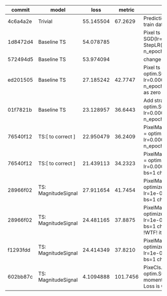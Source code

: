 | commit   | model               | loss      | metric   | description                                                                                                                                                                                    |
|----------|---------------------|-----------|----------|------------------------------------------------------------------------------------------------------------------------------------------------------------------------------------------------|
| 4c6a4a2e | Trivial             | 55.145504 | 67.2629  | Prediction is mean of target on processed train data                                                                                                                                           |
| 1d8472d4 | Baseline TS         | 54.078785 |          | Pixel ts on S1 data only. optimizer: SGD(lr=0.1, momentum=0.9), scheduler: StepLR(step_size=6, gamma=0.5), n_epoch, bs=1 chip                                                                  |
| 572494d5 | Baseline TS         | 53.974094 |          | change batch_size: 1 -> 4                                                                                                                                                                      |
| ed201505 | Baseline TS         | 27.185242 | 42.7747  | Pixel ts on S2 data only. optimizer = optim.SGD(model.parameters(), lr=0.000_01, momentum=0.9), n_epoch=18, bs=4 chip. Missed data faked as zero and CLP=255                                   |
| 01f7821b | Baseline TS         | 23.128957 | 36.6443  | Add stratification for sampling. optimizer = optim.SGD(model.parameters(), lr=0.000_01, momentum=0.9), n_epoch=18, bs=1 chip.                                                                  |
| 76540f12 | TS:[ to correct ]   | 22.950479 | 36.2409  | PixelMagnitudeSignalRegressor. optimizer = optim.SGD(model.parameters(), lr=0.000_01, momentum=0.9), n_epoch=24, bs=1 chip.                                                                    |
| 76540f12 | TS:[ to correct ]   | 21.439113 | 34.2323  | PixelMagnitudeSignalRegressor. optimizer = optim.SGD(model.parameters(), lr=0.000_1, momentum=0.9), n_epoch=24, bs=1 chip.                                                                     |
| 28966f02 | TS: MagnitudeSignal | 27.911654 | 41.7454  | PixelMagnitudeSignalMultRegressor. optimizer = optim.SGD(model.parameters(), lr=1e-07, momentum=0.9), n_epoch=12, bs=1 chip.                                                                   |
| 28966f02 | TS: MagnitudeSignal | 24.481165 | 37.8875  | PixelMagnitudeSignalMultRegressor. optimizer = optim.SGD(model.parameters(), lr=1e-06, momentum=0.9), n_epoch=24, bs=1 chip. but result = magnitude + signal !WTF! it was non-committed change |
| f1293fdd | TS: MagnitudeSignal | 24.414349 | 37.8210  | PixelMagnitudeSignalMultRegressorHonest. optimizer = optim.SGD(model.parameters(), lr=1e-06, momentum=0.9), n_epoch=24, bs=1 chip. result = magnitude * signal                                 |
| 602bb87c | TS: MagnitudeSignal | 4.1094888 | 101.7456 | PixeCls. optimizer = optim.SGD(model.parameters(), lr=1e-06, momentum=0.9), n_epoch=24, bs=1 chip. Loss is CrossEntropy                                                                        |
